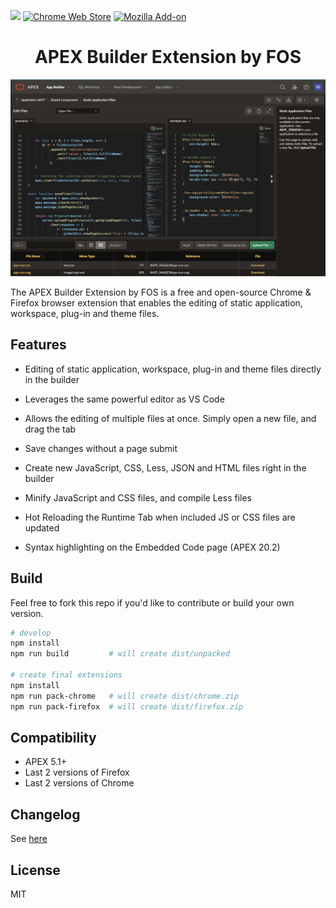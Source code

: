 ![](https://github.com/foex-open-source/apex-builder-extension-by-fos/workflows/build/badge.svg)
<a href="https://chrome.google.com/webstore/detail/apex-builder-extension-by/jhmmfmhnhnnfnejfphieclbibmoaapid">![Chrome Web Store](https://img.shields.io/chrome-web-store/v/jhmmfmhnhnnfnejfphieclbibmoaapid?color=green&label=chrome%20extension)</a>
<a href="https://addons.mozilla.org/en-US/firefox/addon/apex-builder-extension-by-fos/">![Mozilla Add-on](https://img.shields.io/amo/v/apex-builder-extension-by-fos?color=orange&label=firefox%20add-on)</a>

<h1 align="center">APEX Builder Extension by FOS</h1>

<p align="center"><img width="600" src="https://raw.githubusercontent.com/foex-open-source/apex-builder-extension-by-fos/master/misc/image-dark.png"/></p

The APEX Builder Extension by FOS is a free and open-source Chrome & Firefox browser extension that enables the editing of static application, workspace, plug-in and theme files.

## Features

- Editing of static application, workspace, plug-in and theme files directly in the builder
- Leverages the same powerful editor as VS Code
- Allows the editing of multiple files at once. Simply open a new file, and drag the tab
- Save changes without a page submit
- Create new JavaScript, CSS, Less, JSON and HTML files right in the builder
- Minify JavaScript and CSS files, and compile Less files
- Hot Reloading the Runtime Tab when included JS or CSS files are updated

- Syntax highlighting on the Embedded Code page (APEX 20.2)

## Build

Feel free to fork this repo if you'd like to contribute or build your own version.

```bash
# develop
npm install
npm run build         # will create dist/unpacked

# create final extensions
npm install
npm run pack-chrome   # will create dist/chrome.zip
npm run pack-firefox  # will create dist/firefox.zip
```

## Compatibility

- APEX 5.1+
- Last 2 versions of Firefox
- Last 2 versions of Chrome

## Changelog

See [here](https://github.com/foex-open-source/apex-builder-extension-by-fos/blob/master/CHANGELOG.md)

## License

MIT
